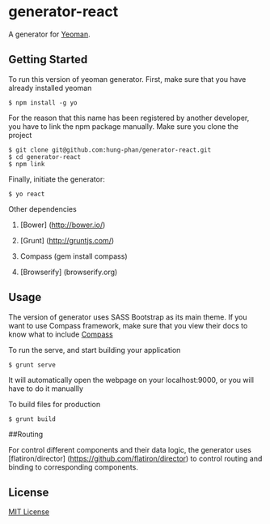 # generator-react

A generator for [Yeoman](http://yeoman.io).


## Getting Started

To run this version of yeoman generator. First, make sure that you have already installed yeoman

```
$ npm install -g yo
```

For the reason that this name has been registered by another developer, you have to link the npm package manually.
Make sure you clone the project

```
$ git clone git@github.com:hung-phan/generator-react.git
$ cd generator-react
$ npm link
```

Finally, initiate the generator:

```
$ yo react
```

Other dependencies

1. [Bower] (http://bower.io/)

2. [Grunt] (http://gruntjs.com/)

3. Compass (gem install compass)

4. [Browserify] (browserify.org)

## Usage

The version of generator uses SASS Bootstrap as its main theme. If you want to use Compass framework, make sure that you
view their docs to know what to include [Compass](http://compass-style.org/reference/compass)

To run the serve, and start building your application
```
$ grunt serve
```
It will automatically open the webpage on your localhost:9000, or you will have to do it manuallly

To build files for production
```
$ grunt build
```

##Routing

For control different components and their data logic, the generator uses [flatiron/director] (https://github.com/flatiron/director)
to control routing and binding to corresponding components.

## License

[MIT License](http://en.wikipedia.org/wiki/MIT_License)
